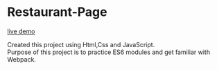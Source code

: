# Restaurant-Page

[live demo](https://mubashirwaheed.github.io/Restaurant-Page/)

Created this project using Html,Css and JavaScript. <br>
Purpose of this project is to practice ES6 modules and get familiar with Webpack. 
